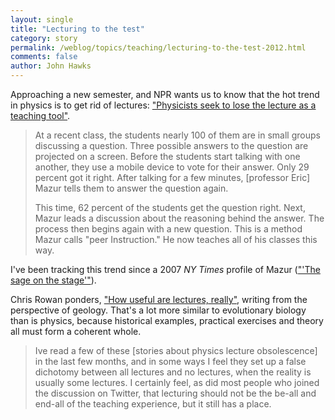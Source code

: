 ```yaml
---
layout: single 
title: "Lecturing to the test" 
category: story
permalink: /weblog/topics/teaching/lecturing-to-the-test-2012.html
comments: false 
author: John Hawks 
---
```


Approaching a new semester, and NPR wants us to know that the hot trend in physics is to get rid of lectures: <a href="http://www.npr.org/2012/01/01/144550920/physicists-seek-to-lose-the-lecture-as-teaching-tool">"Physicists seek to lose the lecture as a teaching tool"</a>. 

<blockquote>At a recent class, the students  nearly 100 of them  are in small groups discussing a question. Three possible answers to the question are projected on a screen. Before the students start talking with one another, they use a mobile device to vote for their answer. Only 29 percent got it right. After talking for a few minutes, [professor Eric] Mazur tells them to answer the question again.

This time, 62 percent of the students get the question right. Next, Mazur leads a discussion about the reasoning behind the answer. The process then begins again with a new question. This is a method Mazur calls "peer Instruction." He now teaches all of his classes this way.</blockquote>

I've been tracking this trend since a 2007 <em>NY Times</em> profile of Mazur (<a href="http://johnhawks.net/weblog/topics/teaching/mazur_problem-based_physics_2007.html">"'The sage on the stage'"</a>). 


Chris Rowan ponders, <a href="http://all-geo.org/highlyallochthonous/2012/01/how-useful-are-lectures-really/">"How useful are lectures, really"</a>, writing from the perspective of geology. That's a lot more similar to evolutionary biology than is physics, because historical examples, practical exercises and theory all must form a coherent whole. 

<blockquote>Ive read a few of these [stories about physics lecture obsolescence] in the last few months, and in some ways I feel they set up a false dichotomy between all lectures and no lectures, when the reality is usually some lectures. I certainly feel, as did most people who joined the discussion on Twitter, that lecturing should not be the be-all and end-all of the teaching experience, but it still has a place.</blockquote>



